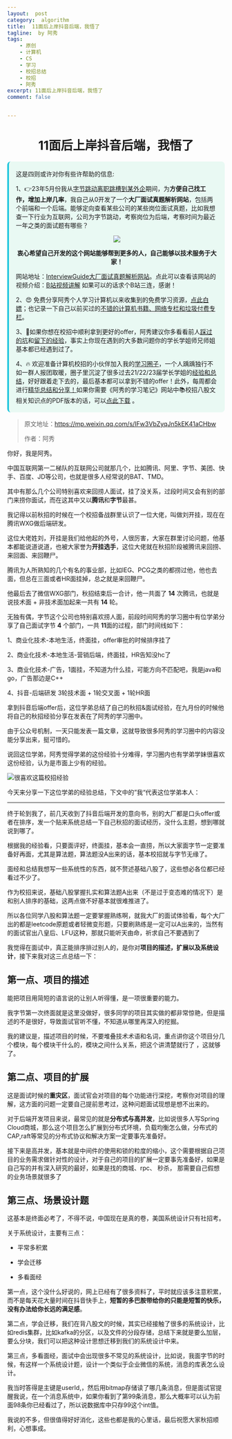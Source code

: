```yaml
---
layout:  post
category:  algorithm
title:  11面后上岸抖音后端，我悟了
tagline:  by 阿秀
tags:
    - 原创
    - 计算机
    - CS
    - 学习
    - 校招总结
    - 校招
    - 阿秀
excerpt: 11面后上岸抖音后端，我悟了
comment: false


---
```




<h1 align="center">11面后上岸抖音后端，我悟了</h1>

<div style="border-color: #24C6DC;
            background-color: #e9f9f3;         
            margin: 1rem 0;
        padding: .25rem 1rem;
        border-left-width: .3rem;
        border-left-style: solid;
        border-radius: .5rem;
        color: inherit;">
  <p>这是四则或许对你有些许帮助的信息:</p>
  <p>1、👉23年5月份我从<a style="text-decoration: underline" href="https://mp.weixin.qq.com/s/zKItpGwIkHKK4g2aOlL2rA" target="_blank">字节跳动离职跳槽到某外企</a>期间，为<span style="font-weight:bold">方便自己找工作，增加上岸几率</span>，我自己从0开发了一个<span style="font-weight:bold">大厂面试真题解析网站</span>，包括两个前端和一个后端。能够定向查看某些公司的某些岗位面试真题，比如我想查一下行业为互联网，公司为字节跳动，考察岗位为后端，考察时间为最近一年之类的面试题有哪些？
<div align="center">
  <a  style="text-decoration: underline" href="https://top.interviewguide.cn/" target="_blank">  <img src="http://oss.interviewguide.cn/img/202308091638172.png" style="zoom:100%;" /></a>
<p style="font-weight:bold">衷心希望自己开发的这个网站能够帮到更多的人，自己能够以技术服务于大家！</p>
</div>网站地址：<a style="text-decoration: underline" href="https://top.interviewguide.cn/" target="_blank">InterviewGuide大厂面试真题解析网站</a>。点此可以查看该网站的视频介绍：<a style="text-decoration: underline" href="https://www.bilibili.com/video/BV1f94y1C7BL" target="_blank">B站视频讲解</a>   如果可以的话求个B站三连，感谢！
  </p> 
  <p>2、😍
    免费分享阿秀个人学习计算机以来收集到的免费学习资源，<a style="text-decoration: underline" href="/notes/07-resources/01-free/01-introduce.html" target="_blank">点此白嫖</a>；也记录一下自己以前买过的<a style="text-decoration: underline" href="/notes/07-resources/02-precious.html" target="_blank">不错的计算机书籍、网络专栏和垃圾付费专栏</a>。
  </p>
  <p>3、🚀如果你想在校招中顺利拿到更好的offer，阿秀建议你多看看前人<a style="text-decoration: underline" href="https://www.yuque.com/tuobaaxiu/httmmc/npg1k81zeq4wfpyz" target="_blank">踩过的坑</a>和<a style="text-decoration: underline"  target="_blank" href="https://www.yuque.com/tuobaaxiu/httmmc/gge9ppd0mbu2d3dp">留下的经验</a>，事实上你现在遇到的大多数问题你的学长学姐师兄师姐基本都已经遇到过了。
  </p>
  <p>4、🔥 欢迎准备计算机校招的小伙伴加入我的<a  style="text-decoration: underline" href="https://www.yuque.com/tuobaaxiu/httmmc/xg0otqvc17wfx4u9" target="_blank">学习圈子</a>，一个人踽踽独行不如一群人报团取暖，圈子里沉淀了很多过去21/22/23届学长学姐的<a  style="text-decoration: underline" href="https://www.yuque.com/tuobaaxiu/httmmc/gge9ppd0mbu2d3dp" target="_blank">经验和总结</a>，好好跟着走下去的，最后基本都可以拿到不错的offer！此外，每周都会进行<a  style="text-decoration: underline" href="https://www.yuque.com/tuobaaxiu/httmmc/npg1k81zeq4wfpyz" target="_blank">精华总结和分享！</a>如果你需要《阿秀的学习笔记》网站中📚︎校招八股文相关知识点的PDF版本的话，可以<a style="text-decoration: underline" href="https://www.yuque.com/tuobaaxiu/httmmc/qs0yn66apvkzw0ps" target="_blank">点此下载</a> 。</p>   </div>



> 原文地址：https://mp.weixin.qq.com/s/IFw3VbZyqJn5kEK41aCHbw
>
> 作者：阿秀



你好，我是阿秀。

中国互联网第一二梯队的互联网公司就那几个，比如腾讯、阿里、字节、美团、快手、百度、JD等公司，也就是很多人经常说的BAT、TMD。

其中有那么几个公司特别喜欢来回捞人面试，挂了没关系，过段时间又会有别的部门来捞你面试，而在这其中又以**腾讯**和**字节**最甚。

我记得以前秋招的时候在一个校招备战群里认识了一位大佬，叫做刘开挂，现在在腾讯WXG做后端研发。

这位大佬姓刘，开挂是我们给他起的外号，人很厉害，大家在群里讨论问题，他基本都能说道说道，也被大家誉为**开挂选手**，这位大佬就在秋招阶段被腾讯来回捞、来回面、来回鞭尸。

腾讯为人所熟知的几个有名的事业部，比如IEG、PCG之类的都捞过他，他也去面，但总在三面或者HR面挂掉，总之就是来回鞭尸。

他最后去了微信WXG部门，秋招结束后一合计，他一共面了 **14** 次腾讯，也就是说技术面 + 非技术面加起来一共有 **14** 轮。

无独有偶，字节这个公司也特别喜欢捞人面，前段时间阿秀的学习圈中有位学弟分享了自己面试字节 **4** 个部门，一共 **11**面的过程，部门时间线如下：

1、商业化技术-本地生活，终面挂，offer审批的时候排序挂了

2、商业化技术-本地生活-营销后端，终面挂，HR告知没hc了

3、商业化技术-广告，1面挂，不知道为什么挂，可能方向不匹配吧，我是java和go，广告那边是C++

4、抖音-后端研发 3轮技术面 + 1轮交叉面 + 1轮HR面

拿到抖音后端offer后，这位学弟总结了自己的秋招&面试经验，在九月份的时候他将自己的秋招经验分享在发表在了阿秀的学习圈中。

由于公众号机制，一天只能发表一篇文章，这就导致很多阿秀的学习圈中的内容没能分享出来，挺可惜的。

说回这位学弟，阿秀觉得学弟的这份经验十分难得，学习圈内也有学弟学妹很喜欢这份经验，认为是市面上少有的经验。

![很喜欢这篇校招经验](http://oss.interviewguide.cn/img/202210180105376.png)

今天来分享一下这位学弟的经验总结，下文中的”我“代表这位学弟本人：

----



终于轮到我了，前几天收到了抖音后端开发的意向书，别的大厂都是口头offer或者在排序，发一个贴来系统总结一下自己秋招的面试经历，没什么主题，想到哪就说到哪了。 

根据我的经验看，只要面评好，终面挂，基本会一直捞，所以大家面字节一定要准备好再面，尤其是算法题，算法题没A出来的话，基本校招就与字节无缘了。

面经和总结我想写一些系统性的东西，就不赘述基础八股了，这些想必各位都已经看过不少了。

作为校招来说，基础八股掌握扎实和算法题A出来（不是过于变态难的情况下）是和别人排序的基础，这两点做不好基本就很难推进了。

所以各位同学八股和算法题一定要掌握熟练啊，就我大厂的面试体验看，每个大厂出的都是leetcode原题或者轻微变形题，只要刷熟练是一定可以A出来的，当然有的面试官出八皇后、LFU这种，那就只能听天由命，祈求自己不要遇到了 

我觉得在面试中，真正能排序排过别人的，是你对**项目的描述，扩展以及系统设计**，接下来我对这三点总结一下： 

## 第一点、项目的描述

能把项目用简短的语言说的让别人听得懂，是一项很重要的能力。

我字节第一次终面就是这里没做好，很多同学的项目其实做的都非常惊艳，但是描述的不是很好，导致面试官听不懂，不知道从哪里再深入的挖掘。

我的建议是，描述项目的时候，不要堆叠技术术语和名词，重点讲你这个项目分几个模块，每个模块干什么的，模块之间什么关系，把这个讲清楚就行了 ，这就够了。

## 第二点、项目的扩展

这是面试时候的**重灾区**，面试官会对项目的每个功能进行深挖，考察你对项目的理解，这方面的问题一定要自己提前思考过，这种问题面试现想是想不出来的。

对于后端开发项目来说，最常见的就是**分布式与高并发**，比如说很多人写Spring Cloud商城，那么这个项目怎么扩展到分布式环境，负载均衡怎么做，分布式的CAP,raft等常见的分布式协议和解决方案一定要事先准备好。 

接下来是高并发，基本就是中间件的使用和锁的粒度的缩小，这个需要根据自己项目的业务需求做针对性的设计，对于自己的项目的扩展一定要事先准备好，如果是自己写的并有深入研究的最好，如果是找的商城、rpc、 秒杀， 那需要自己假想的业务场景就很多了 

## 第三点、场景设计题

这基本是终面必考了，不得不说，中国现在是真的卷，美国系统设计只有社招考。

关于系统设计，主要有三点：

- 平常多积累

- 学会迁移

- 多看面经

第一点，这个没什么好说的，网上已经有了很多资料了，平时就应该多注意积累，而不是每天花大量时间在抖音快手上，**短暂的多巴胺带给你的只能是短暂的快乐，没有办法给你长远的满足感**。

第二点，学会迁移，我们在背八股文的时候，其实已经接触了很多的系统设计，比如redis集群，比如kafka的分区，以及文件的分段存储，总结下来就是要么加层，要么分块，我们可以把这种设计思想迁移到我们的系统设计中来。 

第三点，多看面经，面试中会出现很多不常见的系统设计，比如说，我面字节的时候，有这样一个系统设计题，设计一个类似于企业微信的系统，消息的库表怎么设计。

我当时答得是主键是userId,，然后用bitmap存储读了哪几条消息，但是面试官提醒我说，在一个消息系统中，如果你看到了第99条消息，那么大概率可以认为前面98条你已经看过了，所以说数据库中只存99这个int值。 

我说的不多，但很值得好好消化，这些也都是我的心里话，最后祝愿大家秋招顺利，心想事成。




